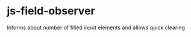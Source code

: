 js-field-observer
=================

Informs about number of filled input elements and allows quick clearing
